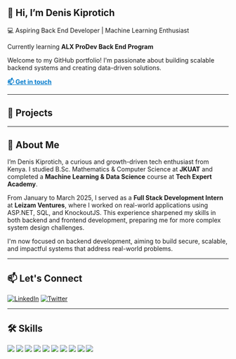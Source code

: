<!---  # 👋 Hi, I’m Denis Kiprotich

- 💻 Aspiring Back End Developer | Machine Learning Enthusiast
- 👀 Passionate about Back End Development and Data-Driven Solutions
- 🌱 Currently learning: **ALX ProDev Back End Program**
- 🎓 Studied B.Sc. Mathematics & Computer Science at **JKUAT**
- 🧠 Completed Machine Learning & Data Science course at **Tech Expert Academy**
- ✅ Completed a 3-month internship (Jan–March 2025) at **Leizam Ventures** --->
<!--- as part of the JKUAT & Leizam Ventures Skill Enhancement Program - 🌍 GCGO Focus: Governance to reduce corruption among youth, especially in employment--->
<!--- 
---

## 🛠 My Skills

![C#](https://img.shields.io/badge/C%23-178600?style=for-the-badge&logo=c-sharp&logoColor=white)
![.NET](https://img.shields.io/badge/.NET-512BD4?style=for-the-badge&logo=dotnet&logoColor=white)
![ASP.NET](https://img.shields.io/badge/ASP.NET-512BD4?style=for-the-badge&logo=dotnet&logoColor=white)
![KnockoutJS](https://img.shields.io/badge/KnockoutJS-8C4E9F?style=for-the-badge&logo=knockout&logoColor=white)
![Python](https://img.shields.io/badge/Python-3776AB?style=for-the-badge&logo=python&logoColor=white)
![SQL](https://img.shields.io/badge/SQL-4479A1?style=for-the-badge&logo=postgresql&logoColor=white)
![Machine Learning](https://img.shields.io/badge/Machine%20Learning-FF6F00?style=for-the-badge&logo=scikit-learn&logoColor=white)
![Pandas](https://img.shields.io/badge/Pandas-150458?style=for-the-badge&logo=pandas&logoColor=white)
![NumPy](https://img.shields.io/badge/NumPy-013243?style=for-the-badge&logo=numpy&logoColor=white)
![Git](https://img.shields.io/badge/Git-F05032?style=for-the-badge&logo=git&logoColor=white) --->

<!---
![Visual Studio](https://img.shields.io/badge/Visual%20Studio-5C2D91?style=for-the-badge&logo=visualstudio&logoColor=white)
![VS Code](https://img.shields.io/badge/VS%20Code-007ACC?style=for-the-badge&logo=visualstudiocode&logoColor=white)
--->
<!--- 
---

## 📫 Let's Connect

[![Email](https://img.shields.io/badge/Email-D14836?style=for-the-badge&logo=gmail&logoColor=white)](mailto:denis.k.too@gmail.com)
[![LinkedIn](https://img.shields.io/badge/LinkedIn-0077B5?style=for-the-badge&logo=linkedin&logoColor=white)](https://www.linkedin.com/in/denis-kiprotich-a8a77124a/)
[![Twitter](https://img.shields.io/badge/Twitter-1DA1F2?style=for-the-badge&logo=twitter&logoColor=white)](https://x.com/kiprotich507) --->

<!--
- 💞️ I’m looking to collaborate on innovative backend or ML projects
- ⚡ Fun fact: I bridge logic and creativity in every project I take on!
-->

<!---
deni-kip/deni-kip is a ✨ special ✨ repository because its `README.md` (this file) appears on your GitHub profile.
You can click the Preview link to take a look at your changes.
--->


<!-- GitHub Profile Portfolio Template for Denis Kiprotich -->

<!-- Home Page Section -->
<section id="home">
  <h1>👋 Hi, I’m Denis Kiprotich</h1>
  <p>💻 Aspiring Back End Developer | Machine Learning Enthusiast</p>
  <p>Currently learning <strong>ALX ProDev Back End Program</strong></p>
  <p>Welcome to my GitHub portfolio! I'm passionate about building scalable backend systems and creating data-driven solutions.</p>
  <a href="#contact" style="font-weight: bold; color: #007acc;">📫 Get in touch</a>
</section>

<hr>

<!-- Projects Page Section -->
<section id="projects">
  <h2>🚀 Projects</h2>
  <!--- 
  <ul>
    <li>
      <h3>Job Board Web API</h3>
      <p>A RESTful API built with ASP.NET Core to manage job postings, user roles, and applications.</p>
      <a href="https://github.com/deni-kip/job-board-api">GitHub Repository</a>
    </li>
    <li>
      <h3>ML Student Performance Predictor</h3>
      <p>Python-based ML model to predict student performance using pandas, scikit-learn, and matplotlib.</p>
      <a href="https://github.com/deni-kip/student-performance-ml">GitHub Repository</a>
    </li>
    <li>
      <h3>Expense Tracker App</h3>
      <p>Full-stack app for tracking expenses built during my internship using KnockoutJS and ASP.NET.</p>
      <a href="https://github.com/deni-kip/expense-tracker">GitHub Repository</a>
    </li>
  </ul> --->
</section>

<hr>

<!-- About Page Section -->
<!-- About Page Section -->
<section id="about">
  <h2>📖 About Me</h2>
  <p>I’m Denis Kiprotich, a curious and growth-driven tech enthusiast from Kenya. I studied B.Sc. Mathematics & Computer Science at <strong>JKUAT</strong> and completed a <strong>Machine Learning & Data Science</strong> course at <strong>Tech Expert Academy</strong>.</p>
  <p>From January to March 2025, I served as a <strong>Full Stack Development Intern</strong> at <strong>Leizam Ventures</strong>, where I worked on real-world applications using ASP.NET, SQL, and KnockoutJS. This experience sharpened my skills in both backend and frontend development, preparing me for more complex system design challenges.</p>
  <p>I'm now focused on backend development, aiming to build secure, scalable, and impactful systems that address real-world problems.</p>
</section>

<hr>

<!-- Contact Page Section -->
<section id="contact">
<!--   <h2>📫 Contact Me</h2>
  <p>Let’s connect and collaborate on backend, machine learning, or data-driven projects!</p>
  <ul>
    <li>Email: <a href="mailto:denis.k.too@gmail.com">denis.k.too@gmail.com</a></li>
    <li>LinkedIn: <a href="https://www.linkedin.com/in/denis-kiprotich-a8a77124a/">linkedin.com/in/denis-kiprotich</a></li>
    <li>Twitter: <a href="https://x.com/kiprotich507">@kiprotich507</a></li>
  </ul> -->
  <h2>📫 Let's Connect</h2>

  <!--- [![Email](https://img.shields.io/badge/Email-D14836?style=for-the-badge&logo=gmail&logoColor=white)](mailto:denis.k.too@gmail.com)--->
  [![LinkedIn](https://img.shields.io/badge/LinkedIn-0077B5?style=for-the-badge&logo=linkedin&logoColor=white)](https://www.linkedin.com/in/denis-kiprotich-a8a77124a/)
  [![Twitter](https://img.shields.io/badge/Twitter-1DA1F2?style=for-the-badge&logo=twitter&logoColor=white)](https://x.com/kiprotich507)

</section>

<hr>

<!-- Skills Badge Section -->
<section id="skills">
  <h2>🛠 Skills</h2>
  <p>
    <img src="https://img.shields.io/badge/C%23-178600?style=for-the-badge&logo=c-sharp&logoColor=white" />
    <img src="https://img.shields.io/badge/.NET-512BD4?style=for-the-badge&logo=dotnet&logoColor=white" />
    <img src="https://img.shields.io/badge/ASP.NET-512BD4?style=for-the-badge&logo=dotnet&logoColor=white" />
    <img src="https://img.shields.io/badge/KnockoutJS-8C4E9F?style=for-the-badge&logo=knockout&logoColor=white" />
    <img src="https://img.shields.io/badge/Python-3776AB?style=for-the-badge&logo=python&logoColor=white" />
    <img src="https://img.shields.io/badge/SQL-4479A1?style=for-the-badge&logo=postgresql&logoColor=white" />
    <img src="https://img.shields.io/badge/Machine%20Learning-FF6F00?style=for-the-badge&logo=scikit-learn&logoColor=white" />
    <img src="https://img.shields.io/badge/Pandas-150458?style=for-the-badge&logo=pandas&logoColor=white" />
    <img src="https://img.shields.io/badge/NumPy-013243?style=for-the-badge&logo=numpy&logoColor=white" />
    <img src="https://img.shields.io/badge/Git-F05032?style=for-the-badge&logo=git&logoColor=white" />
  </p>
</section>

